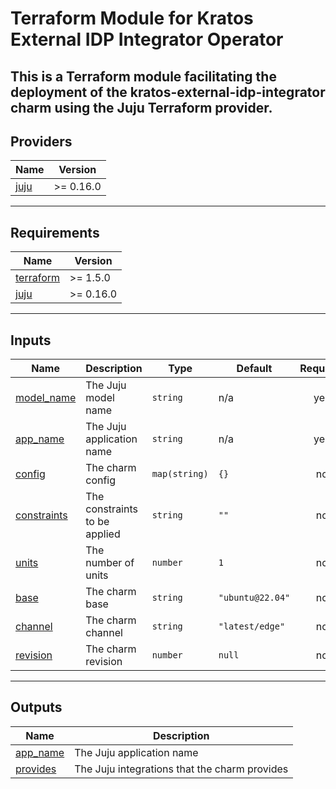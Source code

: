 <!-- BEGIN_TF_DOCS -->
# Terraform Module for Kratos External IDP Integrator Operator

This is a Terraform module facilitating the deployment of the
kratos-external-idp-integrator charm using the Juju Terraform provider.
---
## Providers

| Name | Version |
|------|---------|
| <a name="provider_juju"></a> [juju](#provider\_juju) | >= 0.16.0 |
---
## Requirements

| Name | Version |
|------|---------|
| <a name="requirement_terraform"></a> [terraform](#requirement\_terraform) | >= 1.5.0 |
| <a name="requirement_juju"></a> [juju](#requirement\_juju) | >= 0.16.0 |
---
## Inputs

| Name | Description | Type | Default | Required |
|------|-------------|------|---------|:--------:|
| <a name="input_model_name"></a> [model\_name](#input\_model\_name) | The Juju model name | `string` | n/a | yes |
| <a name="input_app_name"></a> [app\_name](#input\_app\_name) | The Juju application name | `string` | n/a | yes |
| <a name="input_config"></a> [config](#input\_config) | The charm config | `map(string)` | `{}` | no |
| <a name="input_constraints"></a> [constraints](#input\_constraints) | The constraints to be applied | `string` | `""` | no |
| <a name="input_units"></a> [units](#input\_units) | The number of units | `number` | `1` | no |
| <a name="input_base"></a> [base](#input\_base) | The charm base | `string` | `"ubuntu@22.04"` | no |
| <a name="input_channel"></a> [channel](#input\_channel) | The charm channel | `string` | `"latest/edge"` | no |
| <a name="input_revision"></a> [revision](#input\_revision) | The charm revision | `number` | `null` | no |
---
## Outputs

| Name | Description |
|------|-------------|
| <a name="output_app_name"></a> [app\_name](#output\_app\_name) | The Juju application name |
| <a name="output_provides"></a> [provides](#output\_provides) | The Juju integrations that the charm provides |
<!-- END_TF_DOCS -->
